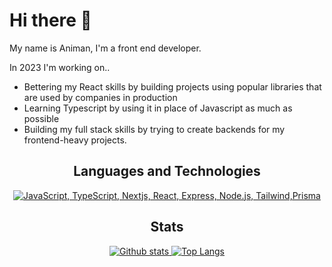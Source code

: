 <h1>Hi there 👋</h1>

My name is Animan, I'm a front end developer.

In 2023 I'm working on..
 - Bettering my React skills by building projects using popular libraries that are used by companies in production 
 - Learning Typescript by using it in place of Javascript as much as possible
 - Building my full stack skills by trying to create backends for my frontend-heavy projects.

<h2 align="center">Languages and Technologies</h2>
<p align="center">
  <a href="#">
    <img src="https://skillicons.dev/icons?i=js,ts,nextjs,react,express,nodejs,tailwind,prisma" alt="JavaScript, TypeScript, Nextjs, React, Express, Node.js, Tailwind,Prisma" />
  </a>
</p>

<h2 align="center">Stats</h2>
<p align="center"><a href="#">
    <img src="https://github-readme-stats.vercel.app/api?username=animanamit&show_icons=true&hide_rank=true&custom_title=Stats&count_private=true&hide_border=true&hide=stars,issues&bg_color=0d1117&cache_seconds=14400" alt="Github stats" />
    <img src="https://github-readme-stats.vercel.app/api/top-langs/?username=animanamit&layout=compact&count_private=true&hide_border=true&bg_color=0d1117&&hide=css,php,html" alt="Top Langs">
</a></p>

<!--
**animanamit/animanamit** is a ✨ _special_ ✨ repository because its `README.md` (this file) appears on your GitHub profile.

Here are some ideas to get you started:

- 🔭 I’m currently working on ...
- 🌱 I’m currently learning ...
- 👯 I’m looking to collaborate on ...
- 🤔 I’m looking for help with ...
- 💬 Ask me about ...
- 📫 How to reach me: ...
- 😄 Pronouns: ...
- ⚡ Fun fact: ...
-->
